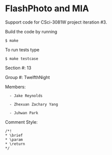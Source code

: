 FlashPhoto and MIA
=========

Support code for CSci-3081W project iteration #3.

Build the code by running

`$ make`

To run tests type

`$ make testcase`

Section #: 13

Group #: TwelfthNight

Members:

      - Jake Reynolds 

      - Zhexuan Zachary Yang

      - Juhwan Park

Comment Style:
```
/*!
* \brief
* \param
* \return
*/
```
